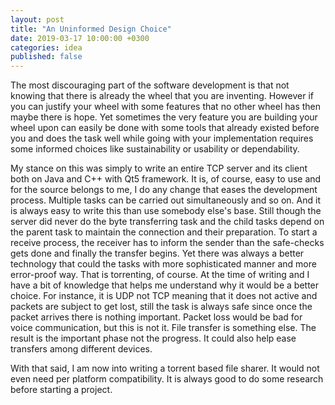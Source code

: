 ```yaml
---
layout: post
title: "An Uninformed Design Choice"
date: 2019-03-17 10:00:00 +0300
categories: idea
published: false
---
```

The most discouraging part of the software development is that not knowing that there is already the wheel that you are inventing. However if you can justify your wheel with some features that no other wheel has then maybe there is hope. Yet sometimes the very feature you are building your wheel upon can easily be done with some tools that already existed before you and does the task well while going with your implementation requires some informed choices like sustainability or usability or dependability.

My stance on this was simply to write an entire TCP server and its client both on Java and C++ with Qt5 framework. It is, of course, easy to use and for the source belongs to me, I do any change that eases the development process. Multiple tasks can be carried out simultaneously and so on. And it is always easy to write this than use somebody else's base. Still though the server did never do the byte transferring task and the child tasks depend on the parent task to maintain the connection and their preparation. To start a receive process, the receiver has to inform the sender than the safe-checks gets done and finally the transfer begins. Yet there was always a better technology that could the tasks with more sophisticated manner and more error-proof way. That is torrenting, of course. At the time of writing and I have a bit of knowledge that helps me understand why it would be a better choice. For instance, it is UDP not TCP meaning that it does not active and packets are subject to get lost, still the task is always safe since once the packet arrives there is nothing important. Packet loss would be bad for voice communication, but this is not it. File transfer is something else. The result is the important phase not the progress. It could also help ease transfers among different devices.

With that said, I am now into writing a torrent based file sharer. It would not even need per platform compatibility.  It is always good to do some research before starting a project. 
